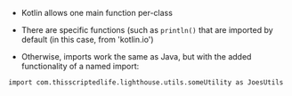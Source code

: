 - Kotlin allows one main function per-class

- There are specific functions (such as `println()` that are imported by default (in this case, from 'kotlin.io')
- Otherwise, imports work the same as Java, but with the added functionality of a named import:

`import com.thisscriptedlife.lighthouse.utils.someUtility as JoesUtils`


